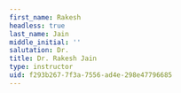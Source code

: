 ```yaml
---
first_name: Rakesh
headless: true
last_name: Jain
middle_initial: ''
salutation: Dr.
title: Dr. Rakesh Jain
type: instructor
uid: f293b267-7f3a-7556-ad4e-298e47796685
---
```

